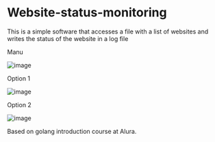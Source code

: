# Website-status-monitoring
This is a simple software that accesses a file with a list of websites and writes the status of the website in a log file

Manu

![image](https://user-images.githubusercontent.com/67394574/113782096-05563380-9708-11eb-876b-2f2520ec918a.png)

Option 1

![image](https://user-images.githubusercontent.com/67394574/113782172-26b71f80-9708-11eb-81fd-d97ca509df5f.png)

Option 2

![image](https://user-images.githubusercontent.com/67394574/113782261-4fd7b000-9708-11eb-8494-6e4491d5cef7.png)

Based on golang introduction course at Alura.
